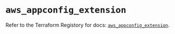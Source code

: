 # `aws_appconfig_extension`

Refer to the Terraform Registory for docs: [`aws_appconfig_extension`](https://registry.terraform.io/providers/hashicorp/aws/5.31.0/docs/resources/appconfig_extension).
